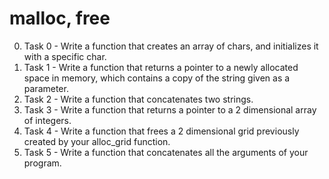 # malloc, free
0. Task 0 - Write a function that creates an array of chars, and initializes it with a specific char.
1. Task 1 - Write a function that returns a pointer to a newly allocated space in memory, which contains a copy of the string given as a parameter.
2. Task 2 - Write a function that concatenates two strings.
3. Task 3 - Write a function that returns a pointer to a 2 dimensional array of integers.
4. Task 4 - Write a function that frees a 2 dimensional grid previously created by your alloc_grid function.
5. Task 5 - Write a function that concatenates all the arguments of your program.
